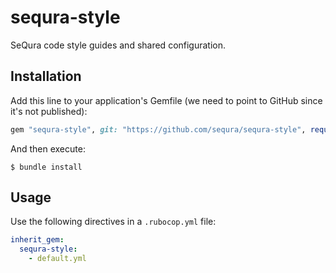 # sequra-style

SeQura code style guides and shared configuration.

## Installation

Add this line to your application's Gemfile (we need to point to GitHub since it's not published):

```ruby
gem "sequra-style", git: "https://github.com/sequra/sequra-style", require: false
```

And then execute:

```shell
$ bundle install
```

## Usage

Use the following directives in a `.rubocop.yml` file:

```yaml
inherit_gem:
  sequra-style:
    - default.yml
```
